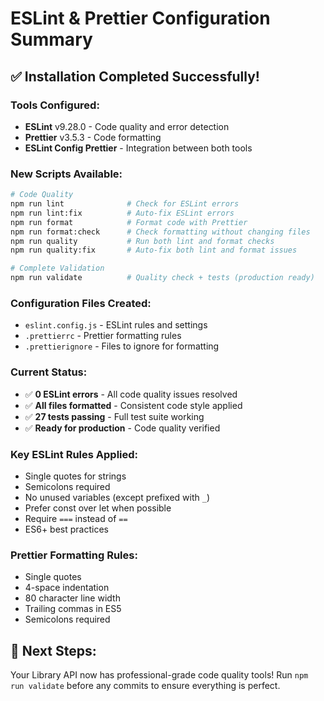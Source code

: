 # ESLint & Prettier Configuration Summary

## ✅ **Installation Completed Successfully!**

### **Tools Configured:**

- **ESLint** v9.28.0 - Code quality and error detection
- **Prettier** v3.5.3 - Code formatting
- **ESLint Config Prettier** - Integration between both tools

### **New Scripts Available:**

```bash
# Code Quality
npm run lint              # Check for ESLint errors
npm run lint:fix          # Auto-fix ESLint errors
npm run format            # Format code with Prettier
npm run format:check      # Check formatting without changing files
npm run quality           # Run both lint and format checks
npm run quality:fix       # Auto-fix both lint and format issues

# Complete Validation
npm run validate          # Quality check + tests (production ready)
```

### **Configuration Files Created:**

- `eslint.config.js` - ESLint rules and settings
- `.prettierrc` - Prettier formatting rules
- `.prettierignore` - Files to ignore for formatting

### **Current Status:**

- ✅ **0 ESLint errors** - All code quality issues resolved
- ✅ **All files formatted** - Consistent code style applied
- ✅ **27 tests passing** - Full test suite working
- ✅ **Ready for production** - Code quality verified

### **Key ESLint Rules Applied:**

- Single quotes for strings
- Semicolons required
- No unused variables (except prefixed with `_`)
- Prefer const over let when possible
- Require `===` instead of `==`
- ES6+ best practices

### **Prettier Formatting Rules:**

- Single quotes
- 4-space indentation
- 80 character line width
- Trailing commas in ES5
- Semicolons required

## 🎯 **Next Steps:**

Your Library API now has professional-grade code quality tools!
Run `npm run validate` before any commits to ensure everything is perfect.
